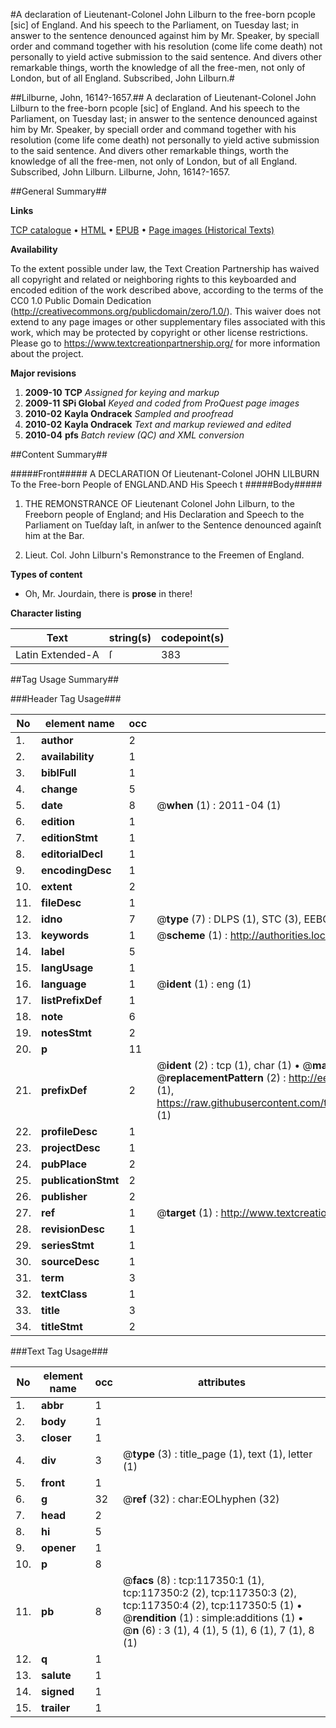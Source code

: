 #A declaration of Lieutenant-Colonel John Lilburn to the free-born pcople [sic] of England. And his speech to the Parliament, on Tuesday last; in answer to the sentence denounced against him by Mr. Speaker, by speciall order and command together with his resolution (come life come death) not personally to yield active submission to the said sentence. And divers other remarkable things, worth the knowledge of all the free-men, not only of London, but of all England. Subscribed, John Lilburn.#

##Lilburne, John, 1614?-1657.##
A declaration of Lieutenant-Colonel John Lilburn to the free-born pcople [sic] of England. And his speech to the Parliament, on Tuesday last; in answer to the sentence denounced against him by Mr. Speaker, by speciall order and command together with his resolution (come life come death) not personally to yield active submission to the said sentence. And divers other remarkable things, worth the knowledge of all the free-men, not only of London, but of all England. Subscribed, John Lilburn.
Lilburne, John, 1614?-1657.

##General Summary##

**Links**

[TCP catalogue](http://www.ota.ox.ac.uk/tcp/)  • 
[HTML](http://tei.it.ox.ac.uk/tcp/Texts-HTML/free/A88/A88169.html)  • 
[EPUB](http://tei.it.ox.ac.uk/tcp/Texts-EPUB/free/A88/A88169.epub) • 
[Page images (Historical Texts)](https://historicaltexts.jisc.ac.uk/eebo-99865113e)

**Availability**

To the extent possible under law, the Text Creation Partnership has waived all copyright and related or neighboring rights to this keyboarded and encoded edition of the work described above, according to the terms of the CC0 1.0 Public Domain Dedication (http://creativecommons.org/publicdomain/zero/1.0/). This waiver does not extend to any page images or other supplementary files associated with this work, which may be protected by copyright or other license restrictions. Please go to https://www.textcreationpartnership.org/ for more information about the project.

**Major revisions**

1. __2009-10__ __TCP__ *Assigned for keying and markup*
1. __2009-11__ __SPi Global__ *Keyed and coded from ProQuest page images*
1. __2010-02__ __Kayla Ondracek__ *Sampled and proofread*
1. __2010-02__ __Kayla Ondracek__ *Text and markup reviewed and edited*
1. __2010-04__ __pfs__ *Batch review (QC) and XML conversion*

##Content Summary##

#####Front#####
A DECLARATION Of Lieutenant-Colonel JOHN LILBURN To the Free-born People of ENGLAND.AND His Speech t
#####Body#####

1. THE REMONSTRANCE OF Lieutenant Colonel John Lilburn, to the Freeborn people of England; and His Declaration and Speech to the Parliament on Tueſday laſt, in anſwer to the Sentence denounced againſt him at the Bar.

1. Lieut. Col. John Lilburn's Remonstrance to the Freemen of England.

**Types of content**

  * Oh, Mr. Jourdain, there is **prose** in there!

**Character listing**


|Text|string(s)|codepoint(s)|
|---|---|---|
|Latin Extended-A|ſ|383|

##Tag Usage Summary##

###Header Tag Usage###

|No|element name|occ|attributes|
|---|---|---|---|
|1.|__author__|2||
|2.|__availability__|1||
|3.|__biblFull__|1||
|4.|__change__|5||
|5.|__date__|8| @__when__ (1) : 2011-04 (1)|
|6.|__edition__|1||
|7.|__editionStmt__|1||
|8.|__editorialDecl__|1||
|9.|__encodingDesc__|1||
|10.|__extent__|2||
|11.|__fileDesc__|1||
|12.|__idno__|7| @__type__ (7) : DLPS (1), STC (3), EEBO-CITATION (1), PROQUEST (1), VID (1)|
|13.|__keywords__|1| @__scheme__ (1) : http://authorities.loc.gov/ (1)|
|14.|__label__|5||
|15.|__langUsage__|1||
|16.|__language__|1| @__ident__ (1) : eng (1)|
|17.|__listPrefixDef__|1||
|18.|__note__|6||
|19.|__notesStmt__|2||
|20.|__p__|11||
|21.|__prefixDef__|2| @__ident__ (2) : tcp (1), char (1)  •  @__matchPattern__ (2) : ([0-9\-]+):([0-9IVX]+) (1), (.+) (1)  •  @__replacementPattern__ (2) : http://eebo.chadwyck.com/downloadtiff?vid=$1&page=$2 (1), https://raw.githubusercontent.com/textcreationpartnership/Texts/master/tcpchars.xml#$1 (1)|
|22.|__profileDesc__|1||
|23.|__projectDesc__|1||
|24.|__pubPlace__|2||
|25.|__publicationStmt__|2||
|26.|__publisher__|2||
|27.|__ref__|1| @__target__ (1) : http://www.textcreationpartnership.org/docs/. (1)|
|28.|__revisionDesc__|1||
|29.|__seriesStmt__|1||
|30.|__sourceDesc__|1||
|31.|__term__|3||
|32.|__textClass__|1||
|33.|__title__|3||
|34.|__titleStmt__|2||


###Text Tag Usage###

|No|element name|occ|attributes|
|---|---|---|---|
|1.|__abbr__|1||
|2.|__body__|1||
|3.|__closer__|1||
|4.|__div__|3| @__type__ (3) : title_page (1), text (1), letter (1)|
|5.|__front__|1||
|6.|__g__|32| @__ref__ (32) : char:EOLhyphen (32)|
|7.|__head__|2||
|8.|__hi__|5||
|9.|__opener__|1||
|10.|__p__|8||
|11.|__pb__|8| @__facs__ (8) : tcp:117350:1 (1), tcp:117350:2 (2), tcp:117350:3 (2), tcp:117350:4 (2), tcp:117350:5 (1)  •  @__rendition__ (1) : simple:additions (1)  •  @__n__ (6) : 3 (1), 4 (1), 5 (1), 6 (1), 7 (1), 8 (1)|
|12.|__q__|1||
|13.|__salute__|1||
|14.|__signed__|1||
|15.|__trailer__|1||
